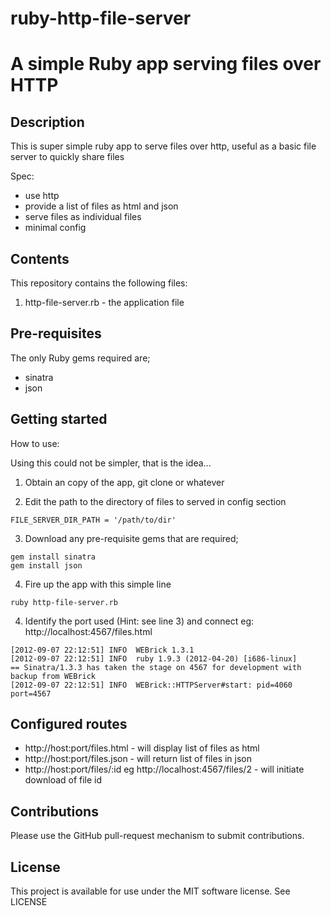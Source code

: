 ruby-http-file-server
=====================

# A simple Ruby app serving files over HTTP

## Description

This is super simple ruby app to serve files over http, useful as a basic file server to quickly share files

Spec:

* use http
* provide a list of files as html and json
* serve files as individual files
* minimal config


## Contents

This repository contains the following files:

1. http-file-server.rb - the application file

## Pre-requisites

The only Ruby gems required are;

* sinatra
* json

## Getting started

How to use:

Using this could not be simpler, that is the idea...

1) Obtain an copy of the app, git clone or whatever

2) Edit the path to the directory of files to served in config section

```
FILE_SERVER_DIR_PATH = '/path/to/dir'
```

3) Download any pre-requisite gems that are required;

```
gem install sinatra
gem install json
```

4) Fire up the app with this simple line

```
ruby http-file-server.rb
```

4) Identify the port used (Hint: see line 3) and connect eg: http://localhost:4567/files.html

```
[2012-09-07 22:12:51] INFO  WEBrick 1.3.1
[2012-09-07 22:12:51] INFO  ruby 1.9.3 (2012-04-20) [i686-linux]
== Sinatra/1.3.3 has taken the stage on 4567 for development with backup from WEBrick
[2012-09-07 22:12:51] INFO  WEBrick::HTTPServer#start: pid=4060 port=4567
```

## Configured routes

* http://host:port/files.html - will display list of files as html
* http://host:port/files.json - will return list of files in json
* http://host:port/files/:id eg http://localhost:4567/files/2 - will initiate download of file id



## Contributions

Please use the GitHub pull-request mechanism to submit contributions.

## License

This project is available for use under the MIT software license.
See LICENSE
